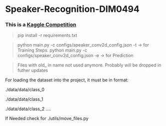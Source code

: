 # Speaker-Recognition-DIM0494


### This is a [Kaggle Competition](https://www.kaggle.com/competitions/speaker-recognition-dim0494)

> pip install -r requirements.txt 

> python main.py -c configs/speaker_conv2d_config.json -t -> for Training Steps.
> python main.py -c configs/speaker_conv2d_config.json -e -> for Prediction

> Files with old_ in name not used anymore. Probably will be dropped in futher updates


For loading the dataset into the project, it must be in format:

./data/data/class_0

./data/data/class_1

./data/data/class_2 ....

If Needed check for ./utils/move_files.py
